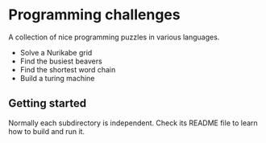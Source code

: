 # Programming challenges

A collection of nice programming puzzles in various languages.

* Solve a Nurikabe grid
* Find the busiest beavers
* Find the shortest word chain
* Build a turing machine

## Getting started

Normally each subdirectory is independent. Check its README file to learn
how to build and run it.

